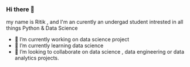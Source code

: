 ### Hi there 👋

my name is Ritik , and I'm an curently an undergad student intrested in all things Python & Data Science

- 🔭 I’m currently working on data science project 
- 🌱 I’m currently learning data science 
- 👯 I’m looking to collaborate on data science , data engineering or data analytics projects.

<!--
**ritik944/ritik944** is a ✨ _special_ ✨ repository because its `README.md` (this file) appears on your GitHub profile.

Here are some ideas to get you started:

- 🔭 I’m currently working on ...
- 🌱 I’m currently learning ...
- 👯 I’m looking to collaborate on ...
- 🤔 I’m looking for help with ...
- 💬 Ask me about ...
- 📫 How to reach me: ...
- 😄 Pronouns: ...
- ⚡ Fun fact: ...
-->
